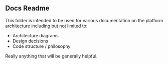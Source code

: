## Docs Readme

This folder is intended to be used for various documentation on the platform architecture including but not limited to:

- Architecture diagrams
- Design decisions
- Code structure / philosophy

Really anything that will be generally helpful.
